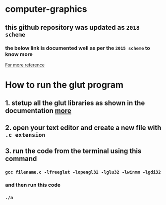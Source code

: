 # computer-graphics
## this github repository was updated as `2018 scheme`<br/>
### the below link is documented well as per the `2015 scheme` to know more<br/>
[For more reference](https://shankarrajagopal.github.io/)

# How to run the glut program

## 1. stetup all the glut libraries as shown in the documentation [more](https://www.opengl.org/)
## 2. open your text editor and create a new file with `.c extension`
## 3. run the code from the terminal using this command
### `gcc filename.c -lfreeglut -lopengl32 -lglu32 -lwinmm -lgdi32`
### and then run this code
### `./a`
